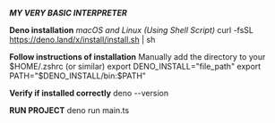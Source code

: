 **_MY VERY BASIC INTERPRETER_** 

**Deno installation**
  *macOS and Linux (Using Shell Script)*
  curl -fsSL https://deno.land/x/install/install.sh | sh

**Follow instructions of installation**
  Manually add the directory to your $HOME/.zshrc (or similar)
  export DENO_INSTALL="file_path"
  export PATH="$DENO_INSTALL/bin:$PATH"

**Verify if installed correctly**
  deno --version

**RUN PROJECT**
  deno run main.ts

